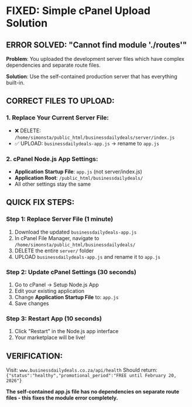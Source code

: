 # FIXED: Simple cPanel Upload Solution

## ERROR SOLVED: "Cannot find module './routes'"

**Problem**: You uploaded the development server files which have complex dependencies and separate route files.

**Solution**: Use the self-contained production server that has everything built-in.

## CORRECT FILES TO UPLOAD:

### 1. Replace Your Current Server File:
- ❌ DELETE: `/home/simonsta/public_html/businessdailydeals/server/index.js`
- ✅ UPLOAD: `businessdailydeals-app.js` → rename to `app.js`

### 2. cPanel Node.js App Settings:
- **Application Startup File**: `app.js` (not server/index.js)
- **Application Root**: `/public_html/businessdailydeals/`
- All other settings stay the same

## QUICK FIX STEPS:

### Step 1: Replace Server File (1 minute)
1. Download the updated `businessdailydeals-app.js`
2. In cPanel File Manager, navigate to `/home/simonsta/public_html/businessdailydeals/`
3. DELETE the entire `server/` folder
4. UPLOAD `businessdailydeals-app.js` and rename it to `app.js`

### Step 2: Update cPanel Settings (30 seconds)
1. Go to cPanel → Setup Node.js App
2. Edit your existing application
3. Change **Application Startup File** to: `app.js`
4. Save changes

### Step 3: Restart App (10 seconds)
1. Click "Restart" in the Node.js app interface
2. Your marketplace will be live!

## VERIFICATION:
Visit: `www.businessdailydeals.co.za/api/health`
Should return: `{"status":"healthy","promotional_period":"FREE until February 20, 2026"}`

**The self-contained app.js file has no dependencies on separate route files - this fixes the module error completely.**